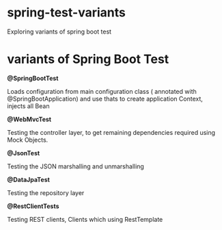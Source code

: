 # spring-test-variants
Exploring variants of spring boot test 

# variants of Spring Boot Test

**@SpringBootTest**

Loads configuration from main configuration class ( annotated with @SpringBootApplication) and use thats to create application Context, injects all Bean

**@WebMvcTest**

Testing the controller layer, to get remaining dependencies required using Mock Objects.

**@JsonTest**

Testing the JSON marshalling and unmarshalling

**@DataJpaTest**

Testing the repository layer

**@RestClientTests**

Testing REST clients, Clients which using RestTemplate



